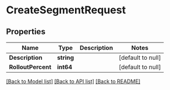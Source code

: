 # CreateSegmentRequest

## Properties
Name | Type | Description | Notes
------------ | ------------- | ------------- | -------------
**Description** | **string** |  | [default to null]
**RolloutPercent** | **int64** |  | [default to null]

[[Back to Model list]](../README.md#documentation-for-models) [[Back to API list]](../README.md#documentation-for-api-endpoints) [[Back to README]](../README.md)



